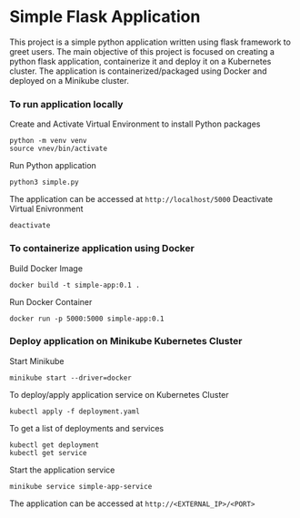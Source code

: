 # Simple Flask Application

This project is a simple python application written using flask framework to greet users. The main objective of this project is focused on creating a python flask application, containerize it and deploy it on a Kubernetes cluster. The application is containerized/packaged using Docker and deployed on a Minikube cluster. 

### To run application locally
Create and Activate Virtual Environment to install Python packages
```
python -m venv venv
source vnev/bin/activate
```
Run Python application
```
python3 simple.py
```
The application can be accessed at `http://localhost/5000`
Deactivate Virtual Enivronment
```
deactivate
```

### To containerize application using Docker
Build Docker Image
```
docker build -t simple-app:0.1 .
```
Run Docker Container
```
docker run -p 5000:5000 simple-app:0.1
```

### Deploy application on Minikube Kubernetes Cluster
Start Minikube
```
minikube start --driver=docker
```
To deploy/apply application service on Kubernetes Cluster
```
kubectl apply -f deployment.yaml
```
To get a list of deployments and services
```
kubectl get deployment
kubectl get service
```
Start the application service
```
minikube service simple-app-service
```
The application can be accessed at `http://<EXTERNAL_IP>/<PORT>`